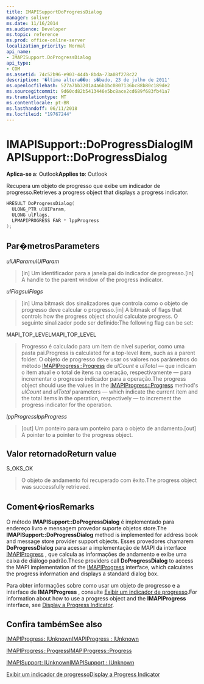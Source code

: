 ```yaml
---
title: IMAPISupportDoProgressDialog
manager: soliver
ms.date: 11/16/2014
ms.audience: Developer
ms.topic: reference
ms.prod: office-online-server
localization_priority: Normal
api_name:
- IMAPISupport.DoProgressDialog
api_type:
- COM
ms.assetid: 74c52b96-e903-444b-8bda-73a08f278c22
description: '�ltima altera��o: s�bado, 23 de julho de 2011'
ms.openlocfilehash: 527a7bb3201a4a6b1bc0807136bc88b80c189de2
ms.sourcegitcommit: 9d60cd82b5413446e5bc8ace2cd689f683fb41a7
ms.translationtype: MT
ms.contentlocale: pt-BR
ms.lasthandoff: 06/11/2018
ms.locfileid: "19767244"
---
```

# <a name="imapisupportdoprogressdialog"></a><span data-ttu-id="9a37a-103">IMAPISupport::DoProgressDialog</span><span class="sxs-lookup"><span data-stu-id="9a37a-103">IMAPISupport::DoProgressDialog</span></span>

  
  
<span data-ttu-id="9a37a-104">**Aplica-se a**: Outlook</span><span class="sxs-lookup"><span data-stu-id="9a37a-104">**Applies to**: Outlook</span></span> 
  
<span data-ttu-id="9a37a-105">Recupera um objeto de progresso que exibe um indicador de progresso.</span><span class="sxs-lookup"><span data-stu-id="9a37a-105">Retrieves a progress object that displays a progress indicator.</span></span>
  
```cpp
HRESULT DoProgressDialog(
  ULONG_PTR ulUIParam,
  ULONG ulFlags,
  LPMAPIPROGRESS FAR * lppProgress
);
```

## <a name="parameters"></a><span data-ttu-id="9a37a-106">Par�metros</span><span class="sxs-lookup"><span data-stu-id="9a37a-106">Parameters</span></span>

 <span data-ttu-id="9a37a-107">_ulUIParam_</span><span class="sxs-lookup"><span data-stu-id="9a37a-107">_ulUIParam_</span></span>
  
> <span data-ttu-id="9a37a-108">[in] Um identificador para a janela pai do indicador de progresso.</span><span class="sxs-lookup"><span data-stu-id="9a37a-108">[in] A handle to the parent window of the progress indicator.</span></span>
    
 <span data-ttu-id="9a37a-109">_ulFlags_</span><span class="sxs-lookup"><span data-stu-id="9a37a-109">_ulFlags_</span></span>
  
> <span data-ttu-id="9a37a-110">[in] Uma bitmask dos sinalizadores que controla como o objeto de progresso deve calcular o progresso.</span><span class="sxs-lookup"><span data-stu-id="9a37a-110">[in] A bitmask of flags that controls how the progress object should calculate progress.</span></span> <span data-ttu-id="9a37a-111">O seguinte sinalizador pode ser definido:</span><span class="sxs-lookup"><span data-stu-id="9a37a-111">The following flag can be set:</span></span>
    
<span data-ttu-id="9a37a-112">MAPI_TOP_LEVEL</span><span class="sxs-lookup"><span data-stu-id="9a37a-112">MAPI_TOP_LEVEL</span></span> 
  
> <span data-ttu-id="9a37a-113">Progresso é calculado para um item de nível superior, como uma pasta pai.</span><span class="sxs-lookup"><span data-stu-id="9a37a-113">Progress is calculated for a top-level item, such as a parent folder.</span></span> <span data-ttu-id="9a37a-114">O objeto de progresso deve usar os valores nos parâmetros do método [IMAPIProgress::Progress](imapiprogress-progress.md) de _ulCount_ e _ulTotal_ — que indicam o item atual e o total de itens na operação, respectivamente — para incrementar o progresso indicador para a operação.</span><span class="sxs-lookup"><span data-stu-id="9a37a-114">The progress object should use the values in the [IMAPIProgress::Progress](imapiprogress-progress.md) method's  _ulCount_ and  _ulTotal_ parameters — which indicate the current item and the total items in the operation, respectively — to increment the progress indicator for the operation.</span></span> 
    
 <span data-ttu-id="9a37a-115">_lppProgress_</span><span class="sxs-lookup"><span data-stu-id="9a37a-115">_lppProgress_</span></span>
  
> <span data-ttu-id="9a37a-116">[out] Um ponteiro para um ponteiro para o objeto de andamento.</span><span class="sxs-lookup"><span data-stu-id="9a37a-116">[out] A pointer to a pointer to the progress object.</span></span>
    
## <a name="return-value"></a><span data-ttu-id="9a37a-117">Valor retornado</span><span class="sxs-lookup"><span data-stu-id="9a37a-117">Return value</span></span>

<span data-ttu-id="9a37a-118">S_OK</span><span class="sxs-lookup"><span data-stu-id="9a37a-118">S_OK</span></span> 
  
> <span data-ttu-id="9a37a-119">O objeto de andamento foi recuperado com êxito.</span><span class="sxs-lookup"><span data-stu-id="9a37a-119">The progress object was successfully retrieved.</span></span>
    
## <a name="remarks"></a><span data-ttu-id="9a37a-120">Coment�rios</span><span class="sxs-lookup"><span data-stu-id="9a37a-120">Remarks</span></span>

<span data-ttu-id="9a37a-121">O método **IMAPISupport::DoProgressDialog** é implementado para endereço livro e mensagem provedor suporte objetos store.</span><span class="sxs-lookup"><span data-stu-id="9a37a-121">The **IMAPISupport::DoProgressDialog** method is implemented for address book and message store provider support objects.</span></span> <span data-ttu-id="9a37a-122">Esses provedores chamarem **DoProgressDialog** para acessar a implementação de MAPI da interface [IMAPIProgress](imapiprogressiunknown.md) , que calcula as informações de andamento e exibe uma caixa de diálogo padrão.</span><span class="sxs-lookup"><span data-stu-id="9a37a-122">These providers call **DoProgressDialog** to access the MAPI implementation of the [IMAPIProgress](imapiprogressiunknown.md) interface, which calculates the progress information and displays a standard dialog box.</span></span> 
  
<span data-ttu-id="9a37a-123">Para obter informações sobre como usar um objeto de progresso e a interface de **IMAPIProgress** , consulte [Exibir um indicador de progresso](how-to-display-a-progress-indicator.md).</span><span class="sxs-lookup"><span data-stu-id="9a37a-123">For information about how to use a progress object and the **IMAPIProgress** interface, see [Display a Progress Indicator](how-to-display-a-progress-indicator.md).</span></span>
  
## <a name="see-also"></a><span data-ttu-id="9a37a-124">Confira também</span><span class="sxs-lookup"><span data-stu-id="9a37a-124">See also</span></span>



[<span data-ttu-id="9a37a-125">IMAPIProgress: IUnknown</span><span class="sxs-lookup"><span data-stu-id="9a37a-125">IMAPIProgress : IUnknown</span></span>](imapiprogressiunknown.md)
  
[<span data-ttu-id="9a37a-126">IMAPIProgress::Progress</span><span class="sxs-lookup"><span data-stu-id="9a37a-126">IMAPIProgress::Progress</span></span>](imapiprogress-progress.md)
  
[<span data-ttu-id="9a37a-127">IMAPISupport: IUnknown</span><span class="sxs-lookup"><span data-stu-id="9a37a-127">IMAPISupport : IUnknown</span></span>](imapisupportiunknown.md)


[<span data-ttu-id="9a37a-128">Exibir um indicador de progresso</span><span class="sxs-lookup"><span data-stu-id="9a37a-128">Display a Progress Indicator</span></span>](how-to-display-a-progress-indicator.md)

